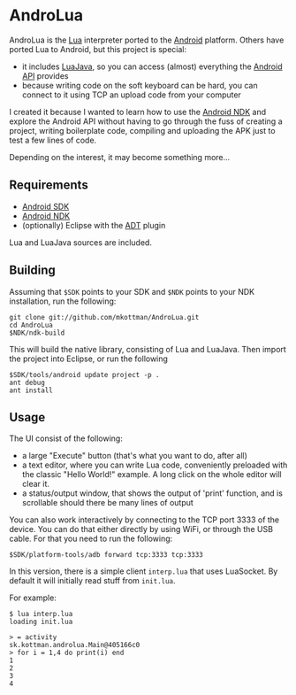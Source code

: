 AndroLua
========

AndroLua is the [Lua](http://www.lua.org/) interpreter ported to the [Android](http://www.android.com/) platform. Others have ported Lua to Android, but this project is special:

* it includes [LuaJava](http://www.keplerproject.org/luajava/), so you can access (almost) everything the [Android API](http://developer.android.com/reference/classes.html) provides
* because writing code on the soft keyboard can be hard, you can connect to it using TCP an upload code from your computer

I created it because I wanted to learn how to use the [Android NDK](http://developer.android.com/sdk/ndk/index.html) and explore the Android API without having to go through the fuss of creating a project, writing boilerplate code, compiling and uploading the APK just to test a few lines of code.

Depending on the interest, it may become something more...

Requirements
------------

* [Android SDK](http://developer.android.com/sdk/index.html)
* [Android NDK](http://developer.android.com/sdk/ndk/index.html)
* (optionally) Eclipse with the [ADT](http://developer.android.com/sdk/eclipse-adt.html) plugin

Lua and LuaJava sources are included.

Building
--------

Assuming that `$SDK` points to your SDK and `$NDK` points to your NDK installation, run the following:

    git clone git://github.com/mkottman/AndroLua.git
    cd AndroLua
    $NDK/ndk-build 

This will build the native library, consisting of Lua and LuaJava. Then import the project into Eclipse, or run the following

    $SDK/tools/android update project -p .
    ant debug
    ant install

Usage
-----

The UI consist of the following:

* a large "Execute" button (that's what you want to do, after all)
* a text editor, where you can write Lua code, conveniently preloaded with the classic "Hello World!" example. A long click on the whole editor will clear it.
* a status/output window, that shows the output of 'print' function, and is scrollable should there be many lines of output

You can also work interactively by connecting to the TCP port 3333 of the device. You can do that either directly by using WiFi, or through the USB cable. For that you need to run the following:

    $SDK/platform-tools/adb forward tcp:3333 tcp:3333

In this version, there is a simple client `interp.lua` that uses LuaSocket. By default it will initially read stuff from `init.lua`.

For example:

	$ lua interp.lua
	loading init.lua
	
	> = activity
	sk.kottman.androlua.Main@405166c0
	> for i = 1,4 do print(i) end
	1
	2
	3
	4
